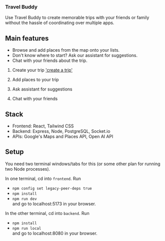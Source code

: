 ### Travel Buddy
Use Travel Buddy to create memorable trips with your friends or family without the hassle of coordinating over multiple apps.

## Main features
- Browse and add places from the map onto your lists.
- Don't know where to start? Ask our assistant for suggestions.
- Chat with your friends about the trip.

1. Create your trip
['create a trip']()

2. Add places to your trip
[]()
3. Ask assistant for suggestions
[]()
4. Chat with your friends
[]()

## Stack
- Frontend: React, Tailwind CSS
- Backend: Express, Node, PostgreSQL, Socket.io
- APIs: Google's Maps and Places API, Open AI API 

## Setup
You need two terminal windows/tabs for this (or some other plan for running two Node processes).

In one terminal, cd into ```frontend```. Run 
- ```npm config set legacy-peer-deps true``` 
- ```npm install``` 
- ```npm run dev```\
and go to localhost:5173 in your browser.

In the other terminal, cd into ```backend```. Run 
- ```npm install```
- ```npm run local```\
and go to localhost:8080 in your browser.